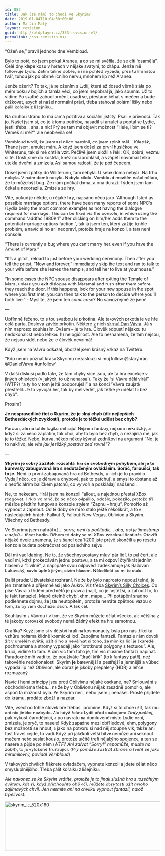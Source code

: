 ```yaml
---
id: 882
title: Jak (se nám) to chodí ve Skyrim?
date: 2019-01-04T10:04:30+00:00
author: Martin Malý
layout: revision
guid: http://oldplayer.cz/333-revision-v1/
permalink: /333-revision-v1/
---
```

&#8220;Ožeň se,&#8221; pravil jednoho dne Vembloud.

Bylo to poté, co jsem potkal Araneu, a co se mi svěřila, že se cítí &#8220;osamělá&#8221;. Celé dny klepe kosu v horách v nějaké svatyni, to chápu. Jenže mě followuje Lydie. Zatím táhne dobře, a i na pohled vypadá, přes tu hranatou tvář, tuhou jak po obrně lícního nervu, mnohem líp než Aranea.

Jenže oženit? To tak, já se ožením s Lydií, která až dosud věrně stála po mém boku v bojích a tahala věci, co jsem nepobral já, jako soumar. Už to vidím: Po svatbě zahodí brnění, usadí se, přestane běhat s mečem a bude držkovat, abych si našel normální práci, třeba stahoval polární lišky nebo pálil kořalku z lišejníku&#8230;

<!--more-->

Na druhou stranu to má samá pozitiva a sociální jistoty. Psali v průvodci. Tak jo. Našel jsem si, co je k tomu potřeba, nasadil si amulet a poptal se Lydie, jestli třeba&#8230; aha, a nic! Prý se tam má objevit možnost &#8220;Hele, líbím se ti? Vemeš si mě?&#8221;, ale neobjevila se!

Vembloud tvrdil, že jsem asi něco nesplnil, co jsem splnit měl&#8230; Kdepák, Thane jsem, amulet mám. A když jsem došel za první husičkou ve Whiterunu, tak si mě chtěla vzít. Pečlivě jsem uložil a řekl: OK, dobrá, vezmu si tě. Došli jsme do kostela, kněz cosi prohlásil, a vzápětí novomanželka utekla dveřmi a zmizela. Asi samou radostí, že je pod čepcem.

Došel jsem zpátky do Whiterunu, tam nebyla. U sebe doma nebyla. Na trhu nebyla. V mém domě nebyla. Nebyla nikde. Vembloud mezitím našel někde, že to může být bug. Že mám počkat doma, a ona dorazí. Týden jsem tam čekal a nedorazila. Zmizela ze hry.

Víte, pokud je někde, u nějaké hry, napsáno něco jako &#8220;Although listed as possible marriage options, there have been many reports of some NPC&#8217;s (Lydia being the most common example) as not having the dialogue required for marriage. This can be fixed via the console, in which using the command &#8220;addfac 19809 1&#8243; after clicking on him/her adds them to the potential marriage options faction.&#8221;, tak já jsem ten, který zažije tenhle problém, a navíc si ho ani neopraví, protože hraje na konzoli, a tam není console.

&#8220;There is currently a bug where you can&#8217;t marry her, even if you have the Amulet of Mara.&#8221;

&#8220;It&#8217;s a glitch, reload to just before your wedding ceremony. Then after you tell the priest, &#8220;Now and forever,&#8221; immediately skip the text and run to talk to your wife before she leaves the temple, and tell her to live at your house.&#8221;

&#8220;In some cases the NPC spouse disappears after exiting the Temple of Mara, unless you exit dialogue with Maramal and rush after them before they reach the door. If this happens, look for your new spouse in the spot where you first met; you can then talk to the person to decide where you&#8217;ll both live.&#8221; &#8211; Myslíte, že jsem ten _some case_? No samozřejmě že jsem!

&#8212;

Upřímně řečeno, to s tou svatbou je prkotina. Ale takových prkotin je ve hře celá parta. Doslova závěje prkotin. Některé z nich [shrnul Dan Vávra](http://games.tiscali.cz/tema/100-duvodu-proc-dan-vavra-nesnasi-tes-v-skyrim-57711). Já s ním naprosto souhlasím. Ovšem &#8211; je to hra. Člověk odpustí nějakou tu nedokonalost nebo lehkou (!) nelogičnost. Ale to neznamená, že tam nejsou, že nejsou vidět nebo že je člověk nevnímá!

Když jsem na Vávru odkázal, obdržel jsem krásný vzkaz na Twitteru:

&#8220;Kdo neumi poznat krasu Skyrimu nezaslouzi si muj follow @staryhrac @DanielVavra #unfollow&#8221;

V další diskusi padlo taky, že tam chyby sice jsou, ale ta hra exceluje v jiných ohledech (v jakých, to už nenapsal). Taky že &#8220;si Vávra dělá virál&#8221; (WTF?) &#8220;a ty ho v tom ještě podporuješ!&#8221; a na konci &#8220;Vávra zaujatě přestřelil. Je to vývojář her, tak by měl vědět, jak těžké je udělat to bez chyb&#8221;.

Prosím?

**Je nespravedlivé říct o Skyrim, že je plný chyb (dle nejlepších Bethesdáckých zvyklostí), protože je to těžké udělat bez chyb?**

Pardon, ale na tuhle logiku nehraju! Nejsem fanboy, nejsem nekritický, a když si za něco zaplatím, tak chci, aby to bylo bez chyb, a nezajímá mě, jak je to těžké. Nebo, kurva, někdo někdy kývnul zedníkovi na argument &#8220;No, je to nakřivo, ale _víte jak je těžký postavit zeď rovně&#8221;?_

&#8212;

**Skyrim je dobrý zážitek, rozsáhlá  hra se svobodným pohybem, ale je to kurevsky zabugovaná hra s nedotaženým ovládáním. Soráč, fanoušci, tak to je.** Není to první zabugovaná hra od Bethesdy, u nich je to pravidlo. Vydají něco, co je děravé a chybové, pak to patchují, a smysl to dostane až s neoficiálním balíčkem patchů, co vytvoří a poskládají nadšenci.

Ne, to nekecám. Hrál jsem na konzoli Fallout, a najednou přestal XBox reagovat. Hrklo ve mně, že se něco odpálilo, odešlo, pokazilo, protože tři měsíce předtím fungovala konzole stylem &#8220;Zapnu &#8211; hraju&#8221;. Pomohlo až vypnout a zapnout. Od té doby se mi to stalo ještě několikrát, a to v následujících hrách: Fallout 3, Fallout: New Vegas, Oblivion a Skyrim. Všechny od Bethesdy.

Ve Skyrimu jsem nahrál už&#8230; _sorry, není tu počítadlo&#8230; aha, asi je timestamp u sejvů&#8230;_ třicet hodin. Během té doby se mi XBox zaseknul šestkrát. Otevřít nějaké dveře znamená, že s šancí cca 1:200 jste právě skončili a po resetu konzole budete pokračovat od posledního sejvu.

Dál mi vadí dabing. Ne to, že všechny postavy mluví pár lidí, to pal čert, ale vadí mi, když prokecávám jednu postavu, a ta mi odpoví čtyřikrát jedním hlasem a &#8220;civilně&#8221;, a napopáté svou odpověď zadeklamuje jak Radovan Lukavský, navíc úplně jiným, cizím hlasem. Několikrát se mi to stalo.

Další pruda: Uživatelské rozhraní. Ne že by bylo naprosto nepoužitelné, je jen zmatlané a příjemné asi jako Aukro. Viz třeba [Skyrim&#8217;s Silly Choices](http://www.rockpapershotgun.com/2011/11/14/user-interfarce-skyrims-silly-choices/). Co píše Vávra o třídění předmětů je pravda (najít, co je nejtěžší, a zahodit to, to je fakt fantazie). Mapě citelně chybí, ehm, mapa&#8230; Při potápění snadno podlehnete dojmu, že jste neutopitelní, protože nemáte zpětnou vazbu o tom, že by vám docházel dech. A tak dál.

Souhlasím s Vávrou i v tom, že ve Skyrim můžete dělat všecko, ale většina z té jakoby obrovské svobody nemá žádný efekt na hru samotnou.

Grafika? Když jsme si v dětství hráli na kosmonauty, byla pro nás tříkolka vzhůru nohama klidně kosmická loď. Zapojíme fantazii. Fantazie nám dovolí žít v umělém světě, užít si ho a nevšímat si toho, že mimika lidí je škaredě pochroumaná a stromy vypadají jako &#8220;protknuté polygony s texturou&#8221;. Ale, kruci, vidíme to tam. A čím víc tam toho je, tím víc musíme fantazii napínat. Paradoxně míň vadí to, že používáte &#8220;dračí křik&#8221; (to k fantasy patří), než takovéhle nedokonalosti. Skyrim **je** barevnější a pestřejší a jemnější a vůbec vypadá líp než Oblivion, ale obraz je jakoby přepálený (HDR) a lehce rozmazaný.

Navíc i herní principy jsou proti Oblivionu nějaké osekané, ne? Smlouvání s obchodníkama třeba&#8230; ne že by v Oblivionu nějak zásadně pomohlo, ale aspoň ta možnost byla. Ve Skyrim není, nebo jsem ji nenašel. Prostě přijdete do krámu, prodáte zboží, a nazdar.

Víte, všechno tohle člověk hře třebas i promine. Když si to chce užít, tak mu ani nic jiného nezbyde. Ale když řekne Lydii před soubojem: _Tady počkej_, pak vykostí čarodějnici, a po návratu na domluvené místo Lydie není, zmizela, je pryč, to nasere! Když zapadne mezi obří ledové, ehm, polygony bez možnosti se hnout, a jako na potvoru si nad něj stoupne vlk, takže ani fast travel nejde, to vadí. Když při jakékoli větší bitvě nemůže ani seknout mečem nebo seslat kouzlo, protože určitě trefí nějakýho spojence, a ten se nasere a půjde po něm (_WTF? Ani zařvat &#8220;Sorry!&#8221; nepomůže, musíte ho zabít_), to je vyloženě frustrující. (_Prý pomůže zastrčit zbraně a tvářit se jako mírumilovný, povídal Vembloud_)

V takových chvílích fláknete ovladačem, vypnete konzoli a jdete dělat něco smysluplnějšího. Třeba pálit kořalku z lišejníku.

_Ale nakonec se ke Skyrim vrátíte, protože je to jinak slušná hra s rozsáhlým světem, kde si, když přimhouříte obě oči, můžete dosytosti užít mnoho zajímavých chvil. Jen nesmíte ani na chvilku vypnout fantazii, natož trpělivost._

<a href="http://www.xzone.cz/skyrim-xzone-edice.php3?a_aid=gamer&a_bid=4b4aad6d" target="_top"><img title="skyrim_le_520x160" alt="skyrim_le_520x160" src="http://www.oldplayer.cz/wp-content/uploads/2013/03/skyrim_le_520x160.jpg" width="520" height="160" /></a><img style="border: 0" alt="" src="http://www.oldplayer.cz/wp-content/uploads/2013/03/imp.phpa_aidgamerampa_bid4b4aad6d" width="1" height="1" />

<div id="google_plus_one">
  <g:plusone></g:plusone>
</div>

<div id="fb_send_like">
</div>